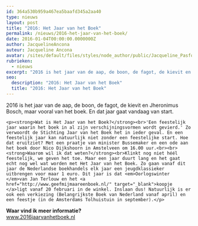 ```yaml
---
id: 364a530b959a467ea5baafd345a2aa40
type: nieuws
layout: post
title: "2016: Het Jaar van het Boek"
permalink: /nieuws/2016-het-jaar-van-het-boek/
date: 2016-01-04T00:00:00.0000000Z
author: JacquelineAncona
auteur: Jacqueline Ancona
avatar: /sites/default/files/styles/node_author/public/Jacqueline_Pasfoto.jpg?itok=RPZ_0CZG
rubrieken:
  - nieuws
excerpt: "2016 is het jaar van de aap, de boon, de fagot, de kievit en Jheronimus Bosch, maar vooral van het boek. En dat jaar gaat vandaag van start.  "
seo:
  description: "2016: Het Jaar van het Boek"
  title: "2016: Het Jaar van het Boek"
---
```

2016 is het jaar van de aap, de boon, de fagot, de kievit en Jheronimus Bosch, maar vooral van het boek. En dat jaar gaat vandaag van start.  

    <p><strong>Wat is Het Jaar van het Boek?</strong><br>'Een feestelijk jaar waarin het boek in al zijn verschijningsvormen wordt gevierd.' Zo verwoordt de Stichting Jaar van het Boek het in ieder geval. En een feestelijk jaar kan natuurlijk niet zonder een feestelijke start. Hoe dat eruitziet? Met een praatje van minister Bussemaker en een ode aan het boek door Nico Dijkshoorn in Amstelveen om 16.00 uur.<br><br><strong>Waarom wil ik dat weten?</strong><br>Klinkt nog niet héél feestelijk, we geven het toe. Maar een jaar duurt lang en het gaat echt nog wel wat worden met Het Jaar van het Boek. Zo gaan vanaf dit jaar de Nederlandse boekhandels elk jaar een jeugdklassieker uitbrengen voor maar 1 euro. Dit jaar is dat <em>Oorlogswinter </em>van Jan Terlouw en het <a href="http://www.geefmijmaareenboek.nl/" target="_blank">koopje </a>ligt vanaf 20 februari in de winkel. Inslaan dus! Natuurlijk is er ook een verkiezing (Belangrijkste Boek van Nederland vanaf april) en een feestje (in de Amsterdams Tolhuistuin in september).</p>
<p><strong>Waar vind ik meer informatie?</strong><br><a href="http://www.2016jaarvanhetboek.nl" target="_blank">www.2016jaarvanhetboek.nl</a></p>
<p> </p>  
